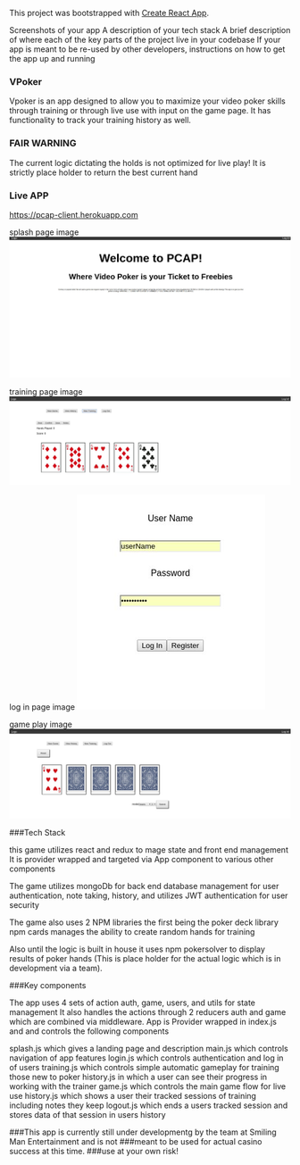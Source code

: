 This project was bootstrapped with [Create React App](https://github.com/facebook/create-react-app).

Screenshots of your app
A description of your tech stack
A brief description of where each of the key parts of the project live in your codebase
If your app is meant to be re-used by other developers, instructions on how to get the app up and running


### VPoker 
Vpoker is an app designed to allow you to maximize your video poker skills through training or through live use with input on the game page. It has functionality to track your training history as well. 

### FAIR WARNING 

The current logic dictating the holds is not optimized for live play! It is strictly place holder to return the best current hand


### Live APP

https://pcap-client.herokuapp.com


splash page image
![alt text](public/images/landing.jpg)


training page image
![alt text](public/images/training.jpg)

log in page image
![alt text](public/images/login.jpg)

game play image
![alt text](public/images/gameplay.jpg)


###Tech Stack

this game utilizes react and redux to mage state and front end management
It is provider wrapped and targeted via App component to various other
components

The game utilizes mongoDb for back end database management for user authentication, note taking, 
history, and utilizes JWT authentication for user security

The game also uses 2 NPM libraries the first being the poker deck library 
npm cards manages the ability to create random hands for training

Also until the logic is built in house it uses npm pokersolver to display
results of poker hands (This is place holder for the actual logic which is 
in development via a team).

###Key components

The app uses 4 sets of action auth, game, users, and utils for state management
It also handles the actions through 2 reducers auth and game which are combined 
via middleware.
App is Provider wrapped in index.js and and controls the following components

splash.js which gives a landing page and description
main.js which controls navigation of app features
login.js which controls authentication and log in of users
training.js which controls simple automatic gameplay for training those new to poker
history.js in which a user can see their progress in working with the trainer
game.js which controls the main game flow for live use
history.js which shows a user their tracked sessions of training including notes they keep
logout.js which ends a users tracked session and stores data of that session in users history

###This app is currently still under developmentg by the team at Smiling Man Entertainment and is not 
###meant to be used for actual casino success at this time. 
###use at your own risk!
